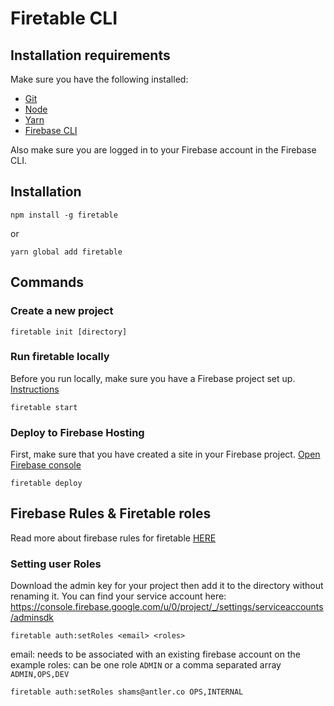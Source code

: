 # Firetable CLI

## Installation requirements

Make sure you have the following installed:

- [Git](https://git-scm.com/downloads)
- [Node](https://nodejs.org/en/download/)
- [Yarn](https://classic.yarnpkg.com/en/docs/install/)
- [Firebase CLI](https://firebase.google.com/docs/cli)

Also make sure you are logged in to your Firebase account in the Firebase CLI.

## Installation

```
npm install -g firetable
```

or

```
yarn global add firetable
```

## Commands

### Create a new project

```
firetable init [directory]
```

### Run firetable locally

Before you run locally, make sure you have a Firebase project set up.
[Instructions](https://github.com/AntlerVC/firetable#setup-instructions)

```
firetable start
```

### Deploy to Firebase Hosting

First, make sure that you have created a site in your Firebase project.
[Open Firebase console](https://console.firebase.google.com/)

```
firetable deploy
```

## Firebase Rules & Firetable roles

Read more about firebase rules for firetable
[HERE](https://github.com/AntlerVC/firetable/blob/master/RULES.md)

### Setting user Roles

Download the admin key for your project then add it to the directory without
renaming it. You can find your service account here:
https://console.firebase.google.com/u/0/project/_/settings/serviceaccounts/adminsdk

```
firetable auth:setRoles <email> <roles>
```

email: needs to be associated with an existing firebase account on the example
roles: can be one role `ADMIN` or a comma separated array `ADMIN,OPS,DEV`

```
firetable auth:setRoles shams@antler.co OPS,INTERNAL
```
